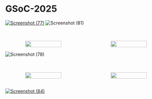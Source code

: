 # GSoC-2025

[![Screenshot (77)](https://github.com/user-attachments/assets/bb21909f-c8f8-403b-a872-0c8311f2f1b1)](https://www.gsocorganizations.dev/)
![Screenshot (81)](https://github.com/user-attachments/assets/d9ad1864-9975-48db-a39e-1af0cc8e8a9b)

</br>
</br>

<div style='display:flex; align-items:center; gap: 30px;' align='center'>
<img width="48%" src="https://github.com/user-attachments/assets/d302f2d9-1bdd-419a-9cc6-433dfd5d0a6b">
<img width="48%" src="https://github.com/user-attachments/assets/623d6cfc-bf9f-40a4-adcb-047013cedbec">
</div>

![Screenshot (78)](https://github.com/user-attachments/assets/2153d089-3666-4c9e-9484-f55f651a0e31)

</br>
</br>

<div style='display:flex; align-items:center; gap: 30px;' align='center'>
<img width="48%" src="https://github.com/user-attachments/assets/f58144d2-4baa-4d4f-9659-4d9ea9513a40">
<img width="48%" src="https://github.com/user-attachments/assets/3446805f-c0de-4be1-921b-39f08caa4b9d">
</div>
</br>

[![Screenshot (84)](https://github.com/user-attachments/assets/7b4f1878-73fd-4ce4-9c4f-b0c1349f28a5)](https://hepsoftwarefoundation.org/activities/gsoc.html)
